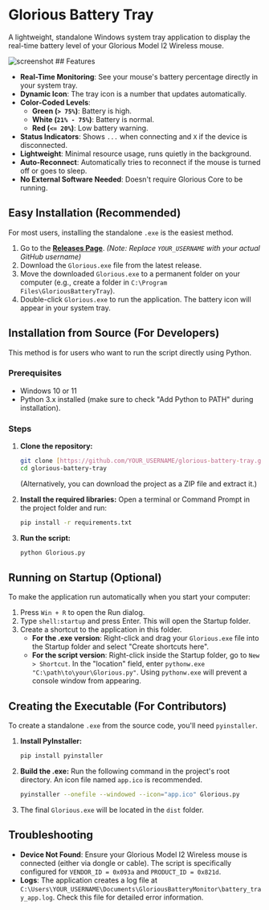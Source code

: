 # Glorious Battery Tray

A lightweight, standalone Windows system tray application to display the real-time battery level of your Glorious Model I2 Wireless mouse.

![screenshot](https://i.imgur.com/r6H5yYy.png) ## Features

-   **Real-Time Monitoring**: See your mouse's battery percentage directly in your system tray.
-   **Dynamic Icon**: The tray icon is a number that updates automatically.
-   **Color-Coded Levels**:
    -   **Green (`> 75%`)**: Battery is high.
    -   **White (`21% - 75%`)**: Battery is normal.
    -   **Red (`<= 20%`)**: Low battery warning.
-   **Status Indicators**: Shows `...` when connecting and `X` if the device is disconnected.
-   **Lightweight**: Minimal resource usage, runs quietly in the background.
-   **Auto-Reconnect**: Automatically tries to reconnect if the mouse is turned off or goes to sleep.
-   **No External Software Needed**: Doesn't require Glorious Core to be running.

## Easy Installation (Recommended)

For most users, installing the standalone `.exe` is the easiest method.

1.  Go to the [**Releases Page**](https://github.com/YOUR_USERNAME/glorious-battery-tray/releases).
    *(Note: Replace `YOUR_USERNAME` with your actual GitHub username)*
2.  Download the `Glorious.exe` file from the latest release.
3.  Move the downloaded `Glorious.exe` to a permanent folder on your computer (e.g., create a folder in `C:\Program Files\GloriousBatteryTray`).
4.  Double-click `Glorious.exe` to run the application. The battery icon will appear in your system tray.

## Installation from Source (For Developers)

This method is for users who want to run the script directly using Python.

### Prerequisites

-   Windows 10 or 11
-   Python 3.x installed (make sure to check "Add Python to PATH" during installation).

### Steps

1.  **Clone the repository:**
    ```sh
    git clone [https://github.com/YOUR_USERNAME/glorious-battery-tray.git](https://github.com/YOUR_USERNAME/glorious-battery-tray.git)
    cd glorious-battery-tray
    ```
    (Alternatively, you can download the project as a ZIP file and extract it.)

2.  **Install the required libraries:**
    Open a terminal or Command Prompt in the project folder and run:
    ```sh
    pip install -r requirements.txt
    ```

3.  **Run the script:**
    ```sh
    python Glorious.py
    ```

## Running on Startup (Optional)

To make the application run automatically when you start your computer:

1.  Press `Win + R` to open the Run dialog.
2.  Type `shell:startup` and press Enter. This will open the Startup folder.
3.  Create a shortcut to the application in this folder.
    -   **For the .exe version**: Right-click and drag your `Glorious.exe` file into the Startup folder and select "Create shortcuts here".
    -   **For the script version**: Right-click inside the Startup folder, go to `New > Shortcut`. In the "location" field, enter `pythonw.exe "C:\path\to\your\Glorious.py"`. Using `pythonw.exe` will prevent a console window from appearing.

## Creating the Executable (For Contributors)

To create a standalone `.exe` from the source code, you'll need `pyinstaller`.

1.  **Install PyInstaller:**
    ```sh
    pip install pyinstaller
    ```
2.  **Build the .exe:**
    Run the following command in the project's root directory. An icon file named `app.ico` is recommended.
    ```sh
    pyinstaller --onefile --windowed --icon="app.ico" Glorious.py
    ```
3.  The final `Glorious.exe` will be located in the `dist` folder.

## Troubleshooting

-   **Device Not Found**: Ensure your Glorious Model I2 Wireless mouse is connected (either via dongle or cable). The script is specifically configured for `VENDOR_ID = 0x093a` and `PRODUCT_ID = 0x821d`.
-   **Logs**: The application creates a log file at `C:\Users\YOUR_USERNAME\Documents\GloriousBatteryMonitor\battery_tray_app.log`. Check this file for detailed error information.